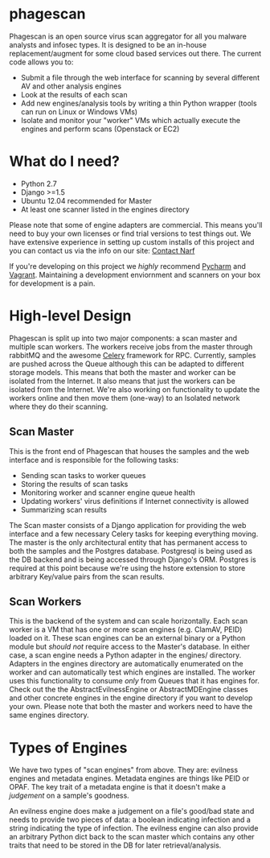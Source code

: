 # phagescan

Phagescan is an open source virus scan aggregator for all you malware analysts and infosec types.
It is designed to be an in-house replacement/augment for some cloud based services out there.
The current code allows you to:

* Submit a file through the web interface for scanning by several different AV and other analysis engines
* Look at the results of each scan
* Add new engines/analysis tools by writing a thin Python wrapper (tools can run on Linux or Windows VMs)
* Isolate and monitor your "worker" VMs which actually execute the engines and perform scans (Openstack or EC2)

# What do I need?

* Python 2.7
* Django >=1.5
* Ubuntu 12.04 recommended for Master
* At least one scanner listed in the engines directory

Please note that some of engine adapters are commercial. This means you'll need to buy your own licenses or find trial
versions to test things out.
We have extensive experience in setting up custom installs of this project and you can contact us via the info on our site:
[Contact Narf](https://narfindustries.com/index.php?id=contact)

If you're developing on this project we *highly* recommend [Pycharm](http://www.jetbrains.com/pycharm/) and [Vagrant](http://www.vagrantup.com/).
Maintaining a development enviornment and scanners on your box for development is a pain.


# High-level Design

Phagescan is split up into two major components: a scan master and multiple scan workers.
The workers receive jobs from the master through rabbitMQ and the awesome [Celery](https://github.com/celery/celery) framework
for RPC.
Currently, samples are pushed across the Queue although this can be adapted to different storage models.
This means that both the master and worker can be isolated from the Internet.
It also means that just the workers can be isolated from the Internet.
We're also working on functionality to update the workers online and then move them (one-way) to an Isolated network
 where they do their scanning.

## Scan Master

This is the front end of Phagescan that houses the samples and the web interface and is responsible for the following tasks:

* Sending scan tasks to worker queues
* Storing the results of scan tasks
* Monitoring worker and scanner engine queue health
* Updating workers' virus definitions if Internet connectivity is allowed
* Summarizing scan results

The Scan master consists of a Django application for providing the web interface and a few necessary Celery tasks for keeping
everything moving.
The master is the only architectural entity that has permanent access to both the samples and the Postgres database.
Postgresql is being used as the DB backend and is being accessed through Django's ORM.
Postgres is required at this point because we're using the hstore extension to store arbitrary Key/value pairs from the
 scan results.


## Scan Workers

This is the backend of the system and can scale horizontally.
Each scan worker is a VM that has one or more scan engines (e.g. ClamAV, PEID) loaded on it.
These scan engines can be an external binary or a Python module but *should not* require access to the Master's database.
In either case, a scan engine needs a Python adapter in the engines/ directory.
Adapters in the engines directory are automatically enumerated on the worker and can automatically test which engines are installed.
The worker uses this functionality to consume *only* from Queues that it has engines for.
Check out the the AbstractEvilnessEngine or AbstractMDEngine classes and other concrete engines in the engine directory if you want to develop your own.
Please note that both the master and workers need to have the same engines directory.


# Types of Engines

We have two types of "scan engines" from above.
They are: evilness engines and metadata engines.
Metadata engines are things like PEID or OPAF.
The key trait of a metadata engine is that it doesn't make a *judgement* on a sample's goodness.

An evilness engine does make a judgement on a file's good/bad state and needs to provide two pieces of data: a boolean
indicating infection and a string indicating the type of infection.
The evilness engine can also provide an arbitrary Python dict back to the scan master which contains any other traits
that need to be stored in the DB for later retrieval/analysis.



